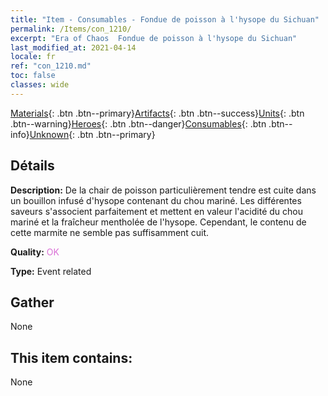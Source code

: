 ```yaml
---
title: "Item - Consumables - Fondue de poisson à l'hysope du Sichuan"
permalink: /Items/con_1210/
excerpt: "Era of Chaos  Fondue de poisson à l'hysope du Sichuan"
last_modified_at: 2021-04-14
locale: fr
ref: "con_1210.md"
toc: false
classes: wide
---
```

 [Materials](/fr/Items/){: .btn .btn--primary}[Artifacts](/fr/Items/Artifacts/){: .btn .btn--success}[Units](/fr/Items/Units/){: .btn .btn--warning}[Heroes](/fr/Items/Heroes/){: .btn .btn--danger}[Consumables](/fr/Items/Consumables/){: .btn .btn--info}[Unknown](/fr/Items/Unknown/){: .btn .btn--primary}

## Détails
 **Description:** De la chair de poisson particulièrement tendre est cuite dans un bouillon infusé d'hysope contenant du chou mariné. Les différentes saveurs s'associent parfaitement et mettent en valeur l'acidité du chou mariné et la fraîcheur mentholée de l'hysope. Cependant, le contenu de cette marmite ne semble pas suffisamment cuit.

 **Quality:** <span style="color: #DA70D6">OK</span>

 **Type:** Event related

## Gather

  None

## This item contains:

  None

